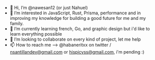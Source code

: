 - 👋 Hi, I’m @nawesan12 (or just Nahuel)
- 👀 I’m interested in JavaScript, Rust, Prisma, performance and in improving my knowledge for building a good future for me and my family. 
- 🌱 I’m currently learning french, Go, and graphic design but i'd like to learn everything possible
- 💞️ I’m looking to collaborate on every kind of project, let me help 
- 📫 How to reach me --> @habaneritxx on twitter / nsantillandev@gmail.com or hispicyss@gmail.com, i'm pending :)
